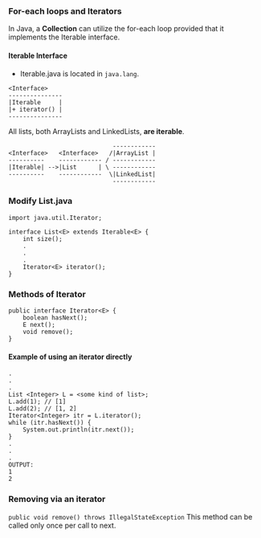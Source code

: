 ### For-each loops and Iterators

In Java, a **Collection** can utilize the for-each loop provided that it implements the Iterable interface.

#### Iterable Interface

* Iterable.java is located in `java.lang`.

```
<Interface>
---------------
|Iterable     |
|+ iterator() |
---------------
```

All lists, both ArrayLists and LinkedLists, **are iterable**.

```
                             ------------
<Interface>   <Interface>   /|ArrayList |
----------    ------------ / ------------
|Iterable| -->|List      | \ ------------
----------    ------------  \|LinkedList|
                             ------------
```

### Modify List.java

```
import java.util.Iterator;

interface List<E> extends Iterable<E> {
	int size();
	.
	.
	.
	Iterator<E> iterator();
}
```

### Methods of Iterator

```
public interface Iterator<E> {
	boolean hasNext();
	E next();
	void remove();
}
```

#### Example of using an iterator directly

```
.
.
.
List <Integer> L = <some kind of list>;
L.add(1); // [1]
L.add(2); // [1, 2]
Iterator<Integer> itr = L.iterator();
while (itr.hasNext()) {
	System.out.println(itr.next());
}
.
.
.
OUTPUT:
1
2
```

### Removing via an iterator
`public void remove() throws IllegalStateException`
This method can be called only once per call to next.
